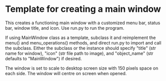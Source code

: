 # Template for creating a main window

This creates a functioning main window with a customized menu bar, status bar, window title, and icon. Use run.py to run the program.

If using MainWindow class as a template, subclass it and reimplement the menu() and menu_operations() methods, and direct run.py to import and call the subclass. Either the subclass or the instance should specify "title" (str name for window), "icon" (str file path to image), and "object_name" (str defaults to "MainWindow") if desired.

The window is set to scale to desktop screen size with 150 pixels space on each side. The window will centre on screen when opened.
